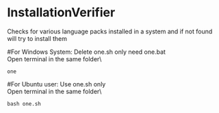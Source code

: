 # InstallationVerifier
Checks for various language packs installed in a system and if not found will try to install them

#For Windows System:
Delete one.sh only need one.bat\
Open terminal in the same folder\

```
one
```
#For Ubuntu user:
Use one.sh only\
Open terminal in the same folder\

```
bash one.sh
```

